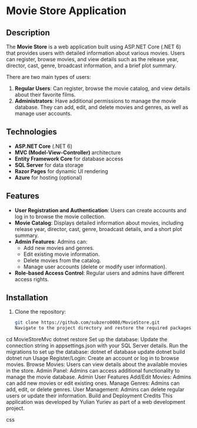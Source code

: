 # Movie Store Application

## Description
The **Movie Store** is a web application built using ASP.NET Core (.NET 6) that provides users with detailed information about various movies. Users can register, browse movies, and view details such as the release year, director, cast, genre, broadcast information, and a brief plot summary.

There are two main types of users:
1. **Regular Users**: Can register, browse the movie catalog, and view details about their favorite films.
2. **Administrators**: Have additional permissions to manage the movie database. They can add, edit, and delete movies and genres, as well as manage user accounts.

## Technologies
- **ASP.NET Core** (.NET 6)
- **MVC (Model-View-Controller)** architecture
- **Entity Framework Core** for database access
- **SQL Server** for data storage
- **Razor Pages** for dynamic UI rendering
- **Azure** for hosting (optional)

## Features
- **User Registration and Authentication**: Users can create accounts and log in to browse the movie collection.
- **Movie Catalog**: Displays detailed information about movies, including release year, director, cast, genre, broadcast details, and a short plot summary.
- **Admin Features**: Admins can:
  - Add new movies and genres.
  - Edit existing movie information.
  - Delete movies from the catalog.
  - Manage user accounts (delete or modify user information).
- **Role-based Access Control**: Regular users and admins have different access rights.

## Installation
1. Clone the repository:
   ```bash
   git clone https://github.com/subzero0008/MovieStore.git
   Navigate to the project directory and restore the required packages:
cd MovieStoreMvc
dotnet restore
Set up the database:
Update the connection string in appsettings.json with your SQL Server details.
Run the migrations to set up the database: dotnet ef database update
dotnet build
dotnet run
Usage
Register/Login: Create an account or log in to browse movies.
Browse Movies: Users can view details about the available movies in the store.
Admin Panel: Admins can access additional functionality to manage the movie database.
Admin User Features
Add/Edit Movies: Admins can add new movies or edit existing ones.
Manage Genres: Admins can add, edit, or delete genres.
User Management: Admins can delete regular users or update their information.
Build and Deployment
Credits
This application was developed by Yulian Yuriev as part of a web development project.

css

